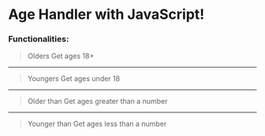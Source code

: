 # Age Handler with JavaScript!

### Functionalities:
> Olders
Get ages 18+

---

> Youngers
Get ages under 18
  
---

> Older than
    Get ages greater than a number
---
> Younger than
Get ages less than a number
